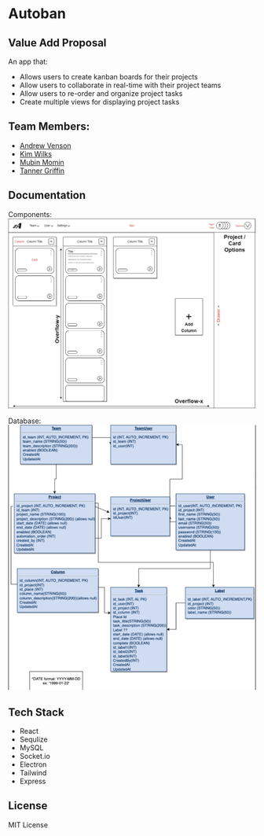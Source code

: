 # Autoban

## Value Add Proposal

An app that:

- Allows users to create kanban boards for their projects
- Allow users to collaborate in real-time with their project teams
- Allow users to re-order and organize project tasks
- Create multiple views for displaying project tasks

## Team Members:

- <a href="https://github.com/andrewvenson">Andrew Venson</a>
- <a href="https://github.com/kwilks3">Kim Wilks</a>
- <a href="https://github.com/mmomin11">Mubin Momin</a>
- <a href="https://github.com/tan-x">Tanner Griffin</a>

## Documentation

Components:
![image info](./documentation/autoban-compLayout.jpg)

Database:
![image info](./documentation/autobanSchema.jpg)

## Tech Stack

- React
- Sequlize
- MySQL
- Socket.io
- Electron
- Tailwind
- Express

## License

MIT License
